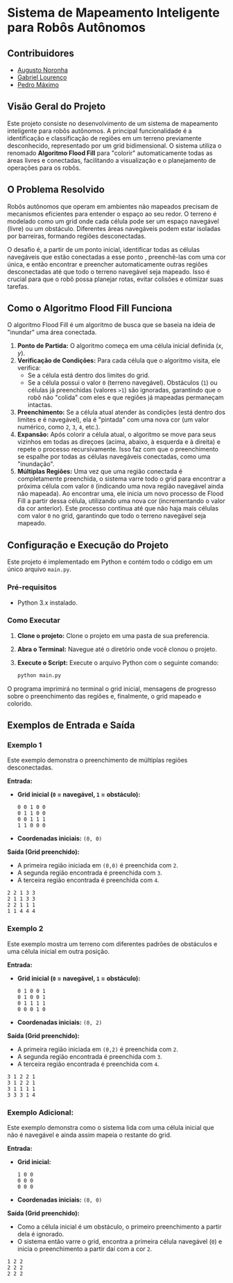 # Sistema de Mapeamento Inteligente para Robôs Autônomos

## Contribuidores

- [Augusto Noronha](https://github.com/AugustoNoronha)
- [Gabriel Lourenço](https://github.com/gabrielreisresende)
- [Pedro Máximo](https://github.com/pedromaximocampos)

## Visão Geral do Projeto

Este projeto consiste no desenvolvimento de um sistema de mapeamento inteligente para robôs autônomos. A principal funcionalidade é a identificação e classificação de regiões em um terreno previamente desconhecido, representado por um grid bidimensional. O sistema utiliza o renomado **Algoritmo Flood Fill** para "colorir" automaticamente todas as áreas livres e conectadas, facilitando a visualização e o planejamento de operações para os robôs.

## O Problema Resolvido

Robôs autônomos que operam em ambientes não mapeados precisam de mecanismos eficientes para entender o espaço ao seu redor. O terreno é modelado como um grid onde cada célula pode ser um espaço navegável (livre) ou um obstáculo. Diferentes áreas navegáveis podem estar isoladas por barreiras, formando regiões desconectadas.

O desafio é, a partir de um ponto inicial, identificar todas as células navegáveis que estão conectadas a esse ponto , preenchê-las com uma cor única, e então encontrar e preencher automaticamente outras regiões desconectadas até que todo o terreno navegável seja mapeado. Isso é crucial para que o robô possa planejar rotas, evitar colisões e otimizar suas tarefas.

## Como o Algoritmo Flood Fill Funciona

O algoritmo Flood Fill é um algoritmo de busca que se baseia na ideia de "inundar" uma área conectada. 

1.  **Ponto de Partida:** O algoritmo começa em uma célula inicial definida $(x, y)$.
2.  **Verificação de Condições:** Para cada célula que o algoritmo visita, ele verifica:
    * Se a célula está dentro dos limites do grid.
    * Se a célula possui o valor `0` (terreno navegável). Obstáculos (`1`) ou células já preenchidas (valores `>1`) são ignoradas, garantindo que o robô não "colida" com eles e que regiões já mapeadas permaneçam intactas.
3.  **Preenchimento:** Se a célula atual atender às condições (está dentro dos limites e é navegável), ela é "pintada" com uma nova cor (um valor numérico, como `2`, `3`, `4`, etc.).
4.  **Expansão:** Após colorir a célula atual, o algoritmo se move para seus vizinhos em todas as direçoes (acima, abaixo, à esquerda e à direita) e repete o processo recursivamente. Isso faz com que o preenchimento se espalhe por todas as células navegáveis conectadas, como uma "inundação".
5.  **Múltiplas Regiões:** Uma vez que uma região conectada é completamente preenchida, o sistema varre todo o grid para encontrar a próxima célula com valor `0` (indicando uma nova região navegável ainda não mapeada). Ao encontrar uma, ele inicia um novo processo de Flood Fill a partir dessa célula, utilizando uma nova cor (incrementando o valor da cor anterior). Este processo continua até que não haja mais células com valor `0` no grid, garantindo que todo o terreno navegável seja mapeado.

## Configuração e Execução do Projeto

Este projeto é implementado em Python e contém todo o código em um único arquivo `main.py`.

### Pré-requisitos

* Python 3.x instalado.

### Como Executar

1.  **Clone o projeto:** Clone o projeto em uma pasta de sua preferencia.

2.  **Abra o Terminal:** Navegue até o diretório onde você clonou o projeto.

3.  **Execute o Script:** Execute o arquivo Python com o seguinte comando:

    ```bash
    python main.py
    ```

O programa imprimirá no terminal o grid inicial, mensagens de progresso sobre o preenchimento das regiões e, finalmente, o grid mapeado e colorido.

## Exemplos de Entrada e Saída

### Exemplo 1

Este exemplo demonstra o preenchimento de múltiplas regiões desconectadas.

**Entrada:**

* **Grid inicial (`0` = navegável, `1` = obstáculo):**
    ```
    0 0 1 0 0
    0 1 1 0 0
    0 0 1 1 1
    1 1 0 0 0
    ```
* **Coordenadas iniciais:** `(0, 0)`

**Saída (Grid preenchido):**

* A primeira região iniciada em `(0,0)` é preenchida com `2`.
* A segunda região encontrada é preenchida com `3`.
* A terceira região encontrada é preenchida com `4`.

```
2 2 1 3 3
2 1 1 3 3
2 2 1 1 1
1 1 4 4 4
```

### Exemplo 2

Este exemplo mostra um terreno com diferentes padrões de obstáculos e uma célula inicial em outra posição.

**Entrada:**

* **Grid inicial (`0` = navegável, `1` = obstáculo):**
    ```
    0 1 0 0 1
    0 1 0 0 1
    0 1 1 1 1
    0 0 0 1 0
    ```
* **Coordenadas iniciais:** `(0, 2)`

**Saída (Grid preenchido):**

* A primeira região iniciada em `(0,2)` é preenchida com `2`.
* A segunda região encontrada é preenchida com `3`.
* A terceira região encontrada é preenchida com `4`.

```
3 1 2 2 1
3 1 2 2 1
3 1 1 1 1
3 3 3 1 4
```

### Exemplo Adicional:

Este exemplo demonstra como o sistema lida com uma célula inicial que não é navegável e ainda assim mapeia o restante do grid.

**Entrada:**

* **Grid inicial:**
    ```
    1 0 0
    0 0 0
    0 0 0
    ```
* **Coordenadas iniciais:** `(0, 0)` 

**Saída (Grid preenchido):**

* Como a célula inicial é um obstáculo, o primeiro preenchimento a partir dela é ignorado.
* O sistema então varre o grid, encontra a primeira célula navegável (`0`) e inicia o preenchimento a partir daí com a cor `2`.

```
1 2 2
2 2 2
2 2 2
```
